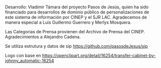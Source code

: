 
Desarrollo: Vladimir Támara del proyecto Pasos de Jesús, quien ha
  sido financiado para desarrollos de dominio público de personalizaciones
  de este sistema de información por CINEP y el SJR LAC. Agradecemos
  de manera especial a Luis Guillermo Guerrero y Merlys Mosquera.

Las Categorias de Prensa provienen del Archivo de Prensa del CINEP. 
  Agradecimientos a Alejandro Cadena.

Se utiliza estrutura y datos de sip https://github.com/pasosdeJesus/sip

Logo con base en 
https://openclipart.org/detail/16254/transfer-cabinet-by-johnny_automatic-16254
